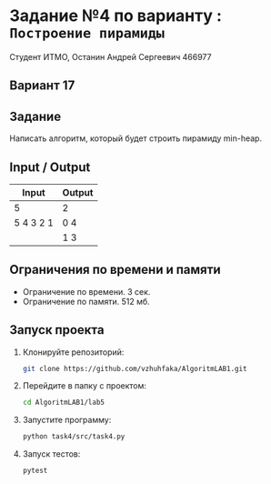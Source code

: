 # Задание №4 по варианту : `Построение пирамиды`

Студент ИТМО, Останин Андрей Сергеевич 466977

## Вариант 17

## Задание

Написать алгоритм, который будет строить пирамиду min-heap.

## Input / Output

| Input     | Output |
|-----------|--------|
| 5         | 2      | 
| 5 4 3 2 1 | 0 4    |
|           | 1 3    |

## Ограничения по времени и памяти

- Ограничение по времени. 3 сек.
- Ограничение по памяти. 512 мб.

## Запуск проекта

1. Клонируйте репозиторий:
   ```bash
   git clone https://github.com/vzhuhfaka/AlgoritmLAB1.git
   ```
2. Перейдите в папку с проектом:
   ```bash
   cd AlgoritmLAB1/lab5
   ```
3. Запустите программу:
   ```bash
   python task4/src/task4.py
   ```
4. Запуск тестов:
   ```bash
   pytest
   ```
